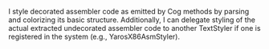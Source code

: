 I style decorated assembler code as emitted by Cog methods by parsing and colorizing its basic structure. Additionally, I can delegate styling of the actual extracted undecorated assembler code to another TextStyler if one is registered in the system (e.g., YarosX86AsmStyler).